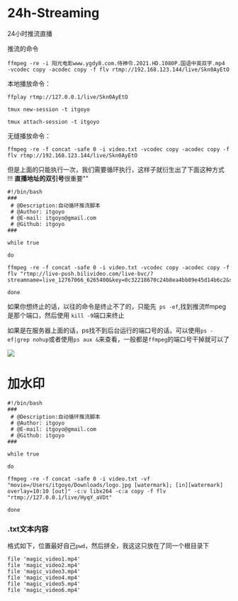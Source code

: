 # 24h-Streaming
24小时推流直播

推流的命令
```
ffmpeg -re -i 阳光电影www.ygdy8.com.侍神令.2021.HD.1080P.国语中英双字.mp4 -vcodec copy -acodec copy -f flv rtmp://192.168.123.144/live/Skn0AyEtO
```

本地播放命令：
```
ffplay rtmp://127.0.0.1/live/Skn0AyEtO
```
```
tmux new-session -t itgoyo

tmux attach-session -t itgoyo
```

无缝播放命令：
```
ffmpeg -re -f concat -safe 0 -i video.txt -vcodec copy -acodec copy -f flv rtmp://192.168.123.144/live/Skn0AyEtO
```

但是上面的只能执行一次，我们需要循环执行，这样子就衍生出了下面这种方式
!!! **直播地址的双引号**很重要""

```
#!/bin/bash
###
 # @Description:自动循环推流脚本
 # @Author: itgoyo
 # @E-mail: itgoyo@gmail.com
 # @Github: itgoyo
###

while true

do

ffmpeg -re -f concat -safe 0 -i video.txt -vcodec copy -acodec copy -f flv "rtmp://live-push.bilivideo.com/live-bvc/?streamname=live_12767066_6265400&key=0c32218670c24b8ea4bb89e45d14b6c2&schedule=rtmp&pflag=1"

done
```

如果你想终止的话，以往的命令是终止不了的，只能先` ps -ef`,找到推流ffmpeg是那个端口，然后使用
`kill -9`端口来终止

如果是在服务器上面的话，ps找不到后台运行的端口号的话，可以使用`ps -ef|grep nohup`或者使用`ps aux &`来查看，一般都是`ffmpeg`的端口号干掉就可以了


![](https://cdn.jsdelivr.net/gh/itgoyo/PicGoRes@master/img/20210520225112.png)

# 加水印

```
#!/bin/bash
###
 # @Description:自动循环推流脚本
 # @Author: itgoyo
 # @E-mail: itgoyo@gmail.com
 # @Github: itgoyo
###

while true

do

ffmpeg -re -f concat -safe 0 -i video.txt -vf "movie=/Users/itgoyo/Downloads/logo.jpg [watermark]; [in][watermark] overlay=10:10 [out]" -c:v libx264 -c:a copy -f flv "rtmp://127.0.0.1/live/HyqY_aVDt"

done
```

### .txt文本内容

格式如下，位置最好自己`pwd`，然后拼全，我这这只放在了同一个根目录下

```
file 'magic_video1.mp4'
file 'magic_video2.mp4'
file 'magic_video3.mp4'
file 'magic_video4.mp4'
file 'magic_video5.mp4'
file 'magic_video6.mp4'
```
